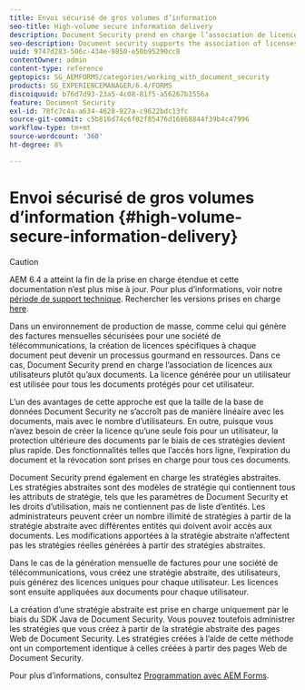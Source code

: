 ```yaml
---
title: Envoi sécurisé de gros volumes d’information
seo-title: High-volume secure information delivery
description: Document Security prend en charge l’association de licences aux utilisateurs, plutôt qu’aux documents dans les environnements de production de masse.
seo-description: Document security supports the association of licenses to users, rather than to the documents in mass production environments.
uuid: 9747d283-506c-434e-9850-e50b95290cc8
contentOwner: admin
content-type: reference
geptopics: SG_AEMFORMS/categories/working_with_document_security
products: SG_EXPERIENCEMANAGER/6.4/FORMS
discoiquuid: b76d7d93-23a5-4c08-81f5-a56267b1556a
feature: Document Security
exl-id: 78fc7c4a-a634-4628-927a-c9622bdc13fc
source-git-commit: c5b816d74c6f02f85476d16868844f39b4c47996
workflow-type: tm+mt
source-wordcount: '360'
ht-degree: 8%

---
```


# Envoi sécurisé de gros volumes d’information {#high-volume-secure-information-delivery}

>[!CAUTION]
>
>AEM 6.4 a atteint la fin de la prise en charge étendue et cette documentation n’est plus mise à jour. Pour plus d’informations, voir notre [période de support technique](https://helpx.adobe.com/fr/support/programs/eol-matrix.html). Rechercher les versions prises en charge [here](https://experienceleague.adobe.com/docs/?lang=fr).

Dans un environnement de production de masse, comme celui qui génère des factures mensuelles sécurisées pour une société de télécommunications, la création de licences spécifiques à chaque document peut devenir un processus gourmand en ressources. Dans ce cas, Document Security prend en charge l’association de licences aux utilisateurs plutôt qu’aux documents. La licence générée pour un utilisateur est utilisée pour tous les documents protégés pour cet utilisateur.

L’un des avantages de cette approche est que la taille de la base de données Document Security ne s’accroît pas de manière linéaire avec les documents, mais avec le nombre d’utilisateurs. En outre, puisque vous n’avez besoin de créer la licence qu’une seule fois pour un utilisateur, la protection ultérieure des documents par le biais de ces stratégies devient plus rapide. Des fonctionnalités telles que l’accès hors ligne, l’expiration du document et la révocation sont prises en charge pour tous ces documents.

Document Security prend également en charge les stratégies abstraites. Les stratégies abstraites sont des modèles de stratégie qui contiennent tous les attributs de stratégie, tels que les paramètres de Document Security et les droits d’utilisation, mais ne contiennent pas de liste d’entités. Les administrateurs peuvent créer un nombre illimité de stratégies à partir de la stratégie abstraite avec différentes entités qui doivent avoir accès aux documents. Les modifications apportées à la stratégie abstraite n’affectent pas les stratégies réelles générées à partir des stratégies abstraites.

Dans le cas de la génération mensuelle de factures pour une société de télécommunications, vous créez une stratégie abstraite, des utilisateurs, puis générez des licences uniques pour chaque utilisateur. Les licences sont ensuite appliquées aux documents pour chaque utilisateur.

La création d’une stratégie abstraite est prise en charge uniquement par le biais du SDK Java de Document Security. Vous pouvez toutefois administrer les stratégies que vous créez à partir de la stratégie abstraite des pages Web de Document Security. Les stratégies créées à l’aide de cette méthode ont un comportement identique à celles créées à partir des pages Web de Document Security.

Pour plus d’informations, consultez [Programmation avec AEM Forms](https://www.adobe.com/go/learn_aemforms_programming_63_fr).
